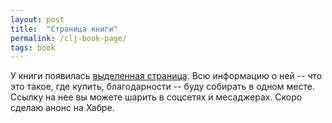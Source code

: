 ```yaml
---
layout: post
title:  "Страница книги"
permalink: /clj-book-page/
tags: book
---
```


У книги появилась [выделенная страница](/clojure-in-prod/). Всю информацию о ней
-- что это такое, где купить, благодарности -- буду собирать в одном
месте. Ссылку на нее вы можете шарить в соцсетях и месаджерах. Скоро сделаю
анонс на Хабре.
